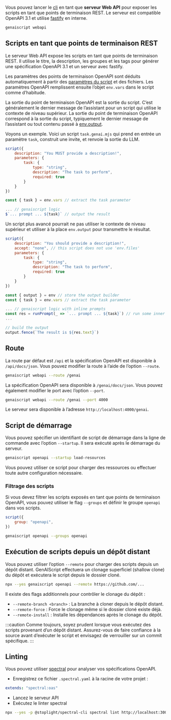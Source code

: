Vous pouvez lancer le [cli](../../reference/cli/) en tant que **serveur Web API** pour exposer les scripts en tant que points de terminaison REST.
Le serveur est compatible OpenAPI 3.1 et utilise [fastify](https://www.fastify.io/) en interne.

```bash
genaiscript webapi
```

## Scripts en tant que points de terminaison REST

Le serveur Web API expose les scripts en tant que points de terminaison REST. Il utilise le titre, la description, les groupes et les tags pour générer une spécification OpenAPI 3.1 et un serveur avec fastify.

Les paramètres des points de terminaison OpenAPI sont déduits automatiquement à partir des [paramètres du script](../../reference/scripts/parameters/) et des fichiers.
Les paramètres OpenAPI remplissent ensuite l’objet `env.vars` dans le script comme d’habitude.

La sortie du point de terminaison OpenAPI est la sortie du script. C’est généralement le dernier message de l’assistant pour un script qui utilise le contexte de niveau supérieur.
La sortie du point de terminaison OpenAPI correspond à la sortie du script, typiquement le dernier message de l’assistant ou tout contenu passé à [env.output](../../reference/scripts/output-builder/).

Voyons un exemple. Voici un script `task.genai.mjs` qui prend en entrée un paramètre `task`, construit une invite, et renvoie la sortie du LLM.

```js title="task.genai.mjs"
script({
    description: "You MUST provide a description!",
    parameters: {
        task: {
            type: "string",
            description: "The task to perform",
            required: true
        }
    }
})

const { task } = env.vars // extract the task parameter

... // genaiscript logic
$`... prompt ... ${task}` // output the result
```

Un script plus avancé pourrait ne pas utiliser le contexte de niveau supérieur et utiliser à la place `env.output` pour transmettre le résultat.

```js title="task.genai.mjs"
script({
    description: "You should provide a description!",
    accept: "none", // this script does not use 'env.files'
    parameters: {
        task: {
            type: "string",
            description: "The task to perform",
            required: true
        }
    }
})

const { output } = env // store the output builder
const { task } = env.vars // extract the task parameter

... // genaiscript logic with inline prompts
const res = runPrompt(_ => `... prompt ... ${task}`) // run some inner the prompt
...

// build the output
output.fence(`The result is ${res.text}`)
```

## Route

La route par défaut est `/api` et la spécification OpenAPI est disponible à `/api/docs/json`.
Vous pouvez modifier la route à l’aide de l’option `--route`.

```bash
genaiscript webapi --route /genai
```

La spécification OpenAPI sera disponible à `/genai/docs/json`.
Vous pouvez également modifier le port avec l’option `--port`.

```bash
genaiscript webapi --route /genai --port 4000
```

Le serveur sera disponible à l’adresse `http://localhost:4000/genai`.

## Script de démarrage

Vous pouvez spécifier un identifiant de script de démarrage dans la ligne de commande avec l’option `--startup`.
Il sera exécuté après le démarrage du serveur.

```sh
genaiscript openapi --startup load-resources
```

Vous pouvez utiliser ce script pour charger des ressources ou effectuer toute autre configuration nécessaire.

### Filtrage des scripts

Si vous devez filtrer les scripts exposés en tant que points de terminaison OpenAPI, vous pouvez utiliser le flag `--groups` et définir le groupe `openapi` dans vos scripts.

```js 'group: "openapi"' title="task.genai.mjs"
script({
    group: "openapi",
})
```

```bash
genaiscript openapi --groups openapi
```

## Exécution de scripts depuis un dépôt distant

Vous pouvez utiliser l’option `--remote` pour charger des scripts depuis un dépôt distant.
GenAIScript effectuera un clonage superficiel (shallow clone) du dépôt et exécutera le script depuis le dossier cloné.

```sh
npx --yes genaiscript openapi --remote https://github.com/...
```

Il existe des flags additionnels pour contrôler le clonage du dépôt :

* `--remote-branch <branch>` : La branche à cloner depuis le dépôt distant.
* `--remote-force` : Force le clonage même si le dossier cloné existe déjà.
* `--remote-install` : Installe les dépendances après le clonage du dépôt.

:::caution
Comme toujours, soyez prudent lorsque vous exécutez des scripts provenant d’un dépôt distant.
Assurez-vous de faire confiance à la source avant d’exécuter le script et envisagez de verrouiller sur un commit spécifique.
:::

## Linting

Vous pouvez utiliser [spectral](https://github.com/stoplightio/spectral) pour analyser vos spécifications OpenAPI.

* Enregistrez ce fichier `.spectral.yaml` à la racine de votre projet :

```yaml
extends: "spectral:oas"
```

* Lancez le serveur API
* Exécutez le linter spectral

```bash
npx --yes -p @stoplight/spectral-cli spectral lint http://localhost:3000/api/docs/json
```